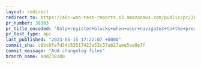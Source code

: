```yaml
---
layout: redirect
redirect_to: https://a8c-woo-test-reports.s3.amazonaws.com/public/pr/38303/api/index.html
pr_number: 38303
pr_title_encoded: "Only+register+blocks+when+user+navigates+to+the+product+edit+page"
pr_test_type: api
last_published: "2023-05-15 17:22:07 +0000"
commit_sha: c8bc9fe7d34c53517423a53c37ab27aee5ae0e7f
commit_message: "Add changelog files"
branch_name: add/38200
---
```

